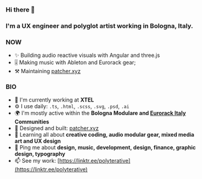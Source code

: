 ### **Hi there 👋**

### **I'm a UX engineer and polyglot artist working in Bologna, Italy.**

### **NOW**

- ✨ Building audio reactive visuals with Angular and three.js
- 🎚️ Making music with Ableton and Eurorack gear;
- ⚒️ Maintaining [patcher.xyz](http://patcher.xyz)

### **BIO**

- 🏢 I'm currently working at **XTEL**
- ⚙️ I use daily: `.ts`, `.html`, `.scss`, `.svg`, `.psd`, `.ai`
- 🌍 I'm mostly active within the **Bologna Modulare and [Eurorack Italy](https://www.facebook.com/groups/eurorack.italia) Communities**
- 💅 Designed and built: [patcher.xyz](http://patcher.xyz)
- 🌱 Learning all about **creative coding, audio modular gear, mixed media art and UX design**
- 💬 Ping me about **design, music, development, design, finance, graphic design, typography**
- 📫 See my work: [https://linktr.ee/polyterative](https://linktr.ee/polyterative)

<!---
Polyterative/Polyterative is a ✨ special ✨ repository because its `README.md` (this file) appears on your GitHub profile.
You can click the Preview link to take a look at your changes.
--->

